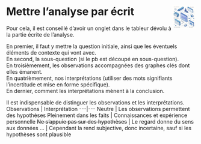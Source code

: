 # Mettre l’analyse par écrit<a href="../../"><img src="../../../assets/atomicDs.png" alt="Data science" align="right" height="64px"></a>
Pour cela, il est conseillé d’avoir un onglet dans le tableur dévolu à la partie écrite de l’analyse.  

En premier, il faut y mettre la question initiale, ainsi que les éventuels éléments de contexte qui vont avec.  
En second, la sous-question (si le pb est découpé en sous-question).  
En troisièmement, les observations accompagnées des graphes clés dont elles émanent.  
En quatrièmement, nos interprétations (utiliser des mots signifiants l’incertitude et mise en forme spécifique).  
En dernier, comment les interprétations mènent à la conclusion.  

Il est indispensable de distinguer les observations et les interprétations.
Observations | Interprétation
---|---
Neutre | Les observations permettent des hypothèses
Pleinement dans les faits | Connaissances et expérience personnelle
<strike>Ne s’appuie pas sur des hypothèses</strike> | Le regard donne du sens aux données
… | Cependant la rend subjective, donc incertaine, sauf si les hypothèses sont plausible
